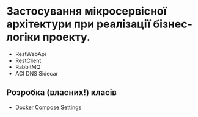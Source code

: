 # Застосування мікросервісної архітектури при реалізації бізнес-логіки проекту.

- RestWebApi
- RestClient
- RabbitMQ
- ACI DNS Sidecar

## Розробка (власних!) класів

- [Docker Compose Settings](https://github.com/PoixoN/essential-db/blob/main/Containers/Main/docker-compose.yml)
